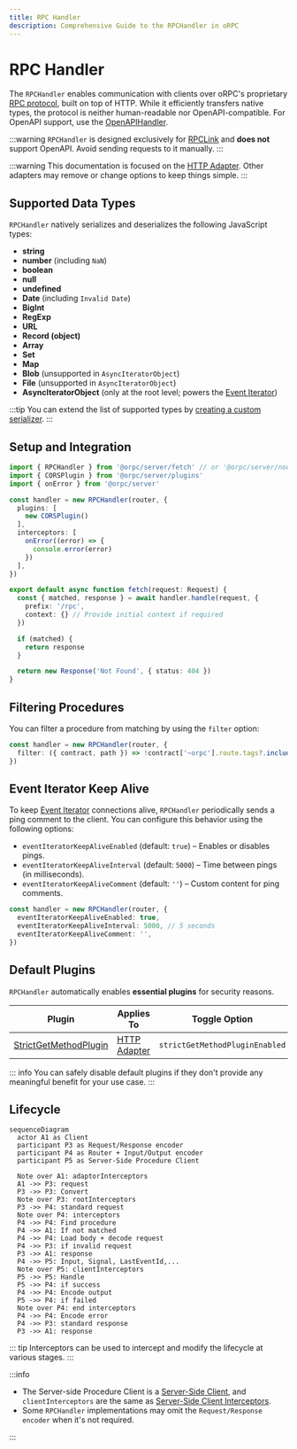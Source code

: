 ```yaml
---
title: RPC Handler
description: Comprehensive Guide to the RPCHandler in oRPC
---
```


# RPC Handler

The `RPCHandler` enables communication with clients over oRPC's proprietary [RPC protocol](/docs/advanced/rpc-protocol), built on top of HTTP. While it efficiently transfers native types, the protocol is neither human-readable nor OpenAPI-compatible. For OpenAPI support, use the [OpenAPIHandler](/docs/openapi/openapi-handler).

:::warning
`RPCHandler` is designed exclusively for [RPCLink](/docs/client/rpc-link) and **does not** support OpenAPI. Avoid sending requests to it manually.
:::

:::warning
This documentation is focused on the [HTTP Adapter](/docs/adapters/http).
Other adapters may remove or change options to keep things simple.
:::

## Supported Data Types

`RPCHandler` natively serializes and deserializes the following JavaScript types:

- **string**
- **number** (including `NaN`)
- **boolean**
- **null**
- **undefined**
- **Date** (including `Invalid Date`)
- **BigInt**
- **RegExp**
- **URL**
- **Record (object)**
- **Array**
- **Set**
- **Map**
- **Blob** (unsupported in `AsyncIteratorObject`)
- **File** (unsupported in `AsyncIteratorObject`)
- **AsyncIteratorObject** (only at the root level; powers the [Event Iterator](/docs/event-iterator))

:::tip
You can extend the list of supported types by [creating a custom serializer](/docs/advanced/rpc-json-serializer#extending-native-data-types).
:::

## Setup and Integration

```ts
import { RPCHandler } from '@orpc/server/fetch' // or '@orpc/server/node'
import { CORSPlugin } from '@orpc/server/plugins'
import { onError } from '@orpc/server'

const handler = new RPCHandler(router, {
  plugins: [
    new CORSPlugin()
  ],
  interceptors: [
    onError((error) => {
      console.error(error)
    })
  ],
})

export default async function fetch(request: Request) {
  const { matched, response } = await handler.handle(request, {
    prefix: '/rpc',
    context: {} // Provide initial context if required
  })

  if (matched) {
    return response
  }

  return new Response('Not Found', { status: 404 })
}
```

## Filtering Procedures

You can filter a procedure from matching by using the `filter` option:

```ts
const handler = new RPCHandler(router, {
  filter: ({ contract, path }) => !contract['~orpc'].route.tags?.includes('internal'),
})
```

## Event Iterator Keep Alive

To keep [Event Iterator](/docs/event-iterator) connections alive, `RPCHandler` periodically sends a ping comment to the client. You can configure this behavior using the following options:

- `eventIteratorKeepAliveEnabled` (default: `true`) – Enables or disables pings.
- `eventIteratorKeepAliveInterval` (default: `5000`) – Time between pings (in milliseconds).
- `eventIteratorKeepAliveComment` (default: `''`) – Custom content for ping comments.

```ts
const handler = new RPCHandler(router, {
  eventIteratorKeepAliveEnabled: true,
  eventIteratorKeepAliveInterval: 5000, // 5 seconds
  eventIteratorKeepAliveComment: '',
})
```

## Default Plugins

`RPCHandler` automatically enables **essential plugins** for security reasons.

| Plugin                                                   | Applies To                          | Toggle Option                  |
| -------------------------------------------------------- | ----------------------------------- | ------------------------------ |
| [StrictGetMethodPlugin](/docs/plugins/strict-get-method) | [HTTP Adapter](/docs/adapters/http) | `strictGetMethodPluginEnabled` |

::: info
You can safely disable default plugins if they don't provide any meaningful benefit for your use case.
:::

## Lifecycle

```mermaid
sequenceDiagram
  actor A1 as Client
  participant P3 as Request/Response encoder
  participant P4 as Router + Input/Output encoder
  participant P5 as Server-Side Procedure Client

  Note over A1: adaptorInterceptors
  A1 ->> P3: request
  P3 ->> P3: Convert
  Note over P3: rootInterceptors
  P3 ->> P4: standard request
  Note over P4: interceptors
  P4 ->> P4: Find procedure
  P4 ->> A1: If not matched
  P4 ->> P4: Load body + decode request
  P4 ->> P3: if invalid request
  P3 ->> A1: response
  P4 ->> P5: Input, Signal, LastEventId,...
  Note over P5: clientInterceptors
  P5 ->> P5: Handle
  P5 ->> P4: if success
  P4 ->> P4: Encode output
  P5 ->> P4: if failed
  Note over P4: end interceptors
  P4 ->> P4: Encode error
  P4 ->> P3: standard response
  P3 ->> A1: response
```

::: tip
Interceptors can be used to intercept and modify the lifecycle at various stages.
:::

:::info

- The Server-side Procedure Client is a [Server-Side Client](/docs/client/server-side), and `clientInterceptors` are the same as [Server-Side Client Interceptors](/docs/client/server-side#lifecycle).
- Some `RPCHandler` implementations may omit the `Request/Response encoder` when it's not required.

:::
